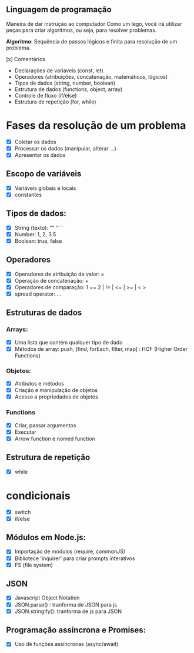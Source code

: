 ## Linguagem de programação

Maneira de dar instrução ao computador Como um lego, você irá utilizar peças para criar algoritmos, ou seja, para resolver problemas.

**Algoritmo**: Sequência de passos lógicos e finita para resolução de um problema.

[x] Comentários

- Declarações de variáveis (const, let)
- Operadores (atribuições, concatenação, matemáticos, lógicos)
- Tipos de dados (string, number, boolean)
- Estrutura de dados (functions, object, array)
- Controle de fluxo (if/else)
- Estrutura de repetição (for, while)

# Fases da resolução de um problema

- [x] Coletar os dados
- [x] Processar os dados (manipular, alterar ...)
- [x] Apresentar os dados

## Escopo de variáveis

- [x] Variáveis globais e locais
- [x] constantes

## Tipos de dados:

- [x] String (texto): "" '' ``
- [x] Number: 1, 2, 3.5
- [x] Boolean: true, false

## Operadores

- [x] Operadores de atribuição de valor: =
- [x] Operação de concatenação: +
- [x] Operadores de comparação: 1 == 2 | != | <= | >= | < >
- [x] spread operator: ...

## Estruturas de dados

### Arrays:

- [x] Uma lista que contém qualquer tipo de dado
- [x] Métodos de array: push, [find, forEach, filter, map] : HOF (Higher Order Functions)

### Objetos:

- [x] Atributos e métodos
- [x] Criação e manipulação de objetos
- [x] Acesso a propriedades de objetos

### Functions

- [x] Criar, passar argumentos
- [x] Executar
- [x] Arrow function e nomed function

## Estrutura de repetição

- [x] while

# condicionais

- [x] switch
- [x] if/else

## Módulos em Node.js:

- [x] Importação de módulos (require, commonJS)
- [x] Bibliotece 'inquirer' para criar prompts interativos
- [x] FS (file system)

## JSON

- [x] Javascript Object Notation
- [x] JSON.parse() : tranforma de JSON para js
- [x] JSON.stringify(): tranforma de js para JSON

## Programação assíncrona e Promises:

- [x] Uso de funções assíncronas (async/await)
